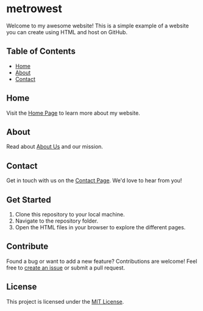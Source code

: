 # metrowest

Welcome to my awesome website! This is a simple example of a website you can create using HTML and host on GitHub.

## Table of Contents

- [Home](#home)
- [About](#about)
- [Contact](#contact)

## Home <a name="home"></a>

Visit the [Home Page](index.html) to learn more about my website.

## About <a name="about"></a>

Read about [About Us](about.html) and our mission.

## Contact <a name="contact"></a>

Get in touch with us on the [Contact Page](contact.html). We'd love to hear from you!

## Get Started

1. Clone this repository to your local machine.
2. Navigate to the repository folder.
3. Open the HTML files in your browser to explore the different pages.

## Contribute

Found a bug or want to add a new feature? Contributions are welcome! Feel free to [create an issue](https://github.com/yourusername/your-repo/issues) or submit a pull request.

## License

This project is licensed under the [MIT License](LICENSE).

